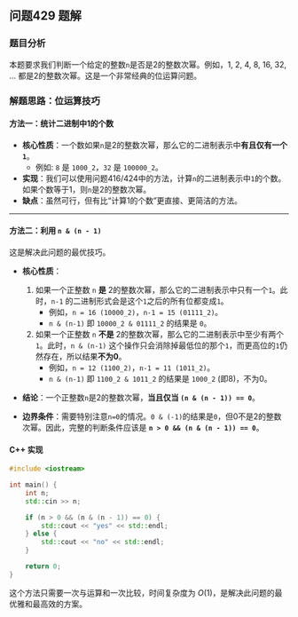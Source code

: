 ## 问题429 题解

### 题目分析

本题要求我们判断一个给定的整数`n`是否是2的整数次幂。例如，1, 2, 4, 8, 16, 32, ... 都是2的整数次幂。这是一个非常经典的位运算问题。

### 解题思路：位运算技巧

#### 方法一：统计二进制中1的个数

-   **核心性质**：一个数如果`n`是2的整数次幂，那么它的二进制表示中**有且仅有一个`1`**。
    -   例如: `8` 是 `1000_2`，`32` 是 `100000_2`。
-   **实现**：我们可以使用问题416/424中的方法，计算`n`的二进制表示中`1`的个数。如果个数等于1，则`n`是2的整数次幂。
-   **缺点**：虽然可行，但有比“计算1的个数”更直接、更简洁的方法。

---

#### 方法二：利用 `n & (n - 1)`

这是解决此问题的最优技巧。

-   **核心性质**：
    1.  如果一个正整数 `n` **是** 2的整数次幂，那么它的二进制表示中只有一个`1`。此时，`n-1` 的二进制形式会是这个`1`之后的所有位都变成`1`。
        -   例如，`n = 16 (10000_2)`，`n-1 = 15 (01111_2)`。
        -   `n & (n-1)` 即 `10000_2 & 01111_2` 的结果是 `0`。
    2.  如果一个正整数 `n` **不是** 2的整数次幂，那么它的二进制表示中至少有两个`1`。此时，`n & (n-1)` 这个操作只会消除掉最低位的那个`1`，而更高位的`1`仍然存在，所以结果**不为0**。
        -   例如，`n = 12 (1100_2)`，`n-1 = 11 (1011_2)`。
        -   `n & (n-1)` 即 `1100_2 & 1011_2` 的结果是 `1000_2` (即8)，不为0。

-   **结论**：一个正整数`n`是2的整数次幂，**当且仅当 `(n & (n - 1)) == 0`**。

-   **边界条件**：需要特别注意`n=0`的情况。`0 & (-1)`的结果是`0`，但0不是2的整数次幂。因此，完整的判断条件应该是 **`n > 0 && (n & (n - 1)) == 0`**。

#### C++ 实现
```cpp
#include <iostream>

int main() {
    int n;
    std::cin >> n;

    if (n > 0 && (n & (n - 1)) == 0) {
        std::cout << "yes" << std::endl;
    } else {
        std::cout << "no" << std::endl;
    }

    return 0;
}
```
这个方法只需要一次与运算和一次比较，时间复杂度为 $O(1)$，是解决此问题的最优雅和最高效的方案。
